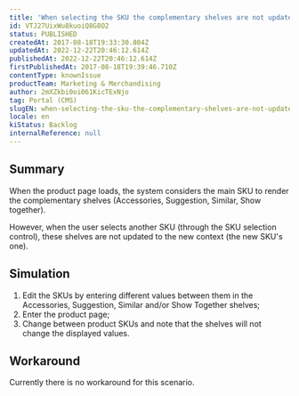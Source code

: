 ```yaml
---
title: 'When selecting the SKU the complementary shelves are not updated'
id: VTJ27UixWu8kuoiQ8G8O2
status: PUBLISHED
createdAt: 2017-08-18T19:33:30.804Z
updatedAt: 2022-12-22T20:46:12.614Z
publishedAt: 2022-12-22T20:46:12.614Z
firstPublishedAt: 2017-08-18T19:39:46.710Z
contentType: knownIssue
productTeam: Marketing & Merchandising
author: 2mXZkbi0oi061KicTExNjo
tag: Portal (CMS)
slugEN: when-selecting-the-sku-the-complementary-shelves-are-not-updated
locale: en
kiStatus: Backlog
internalReference: null
---
```


## Summary

When the product page loads, the system considers the main SKU to render the complementary shelves (Accessories, Suggestion, Similar, Show together).

However, when the user selects another SKU (through the SKU selection control), these shelves are not updated to the new context (the new SKU's one).

## Simulation

1. Edit the SKUs by entering different values between them in the Accessories, Suggestion, Similar and/or Show Together shelves;
2. Enter the product page;
3. Change between product SKUs and note that the shelves will not change the displayed values.

## Workaround

Currently there is no workaround for this scenario.

